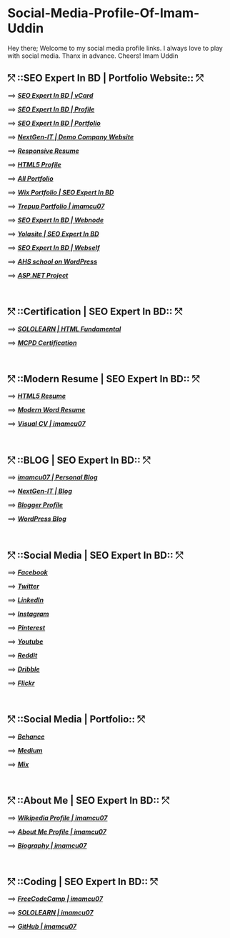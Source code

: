 # Social-Media-Profile-Of-Imam-Uddin
Hey there; Welcome to my social media profile links. I always love to play with social media. Thanx in advance. Cheers! Imam Uddin
<h2> &#10545; ::SEO Expert In BD | Portfolio Website:: &#10545; </h2>

<p> &#10233; <a href="http://imamcu07.1apps.com"  target="_blank"  title="Click to See vCard Of imamcu07; SEO Expert In BD." ><b><i> SEO Expert In BD | vCard </i></b></a> </p> 
<p> &#10233; <a href="http://seoexpertinbd.1apps.com"  target="_blank"  title="Click to See SEO Expert Profile Of imamcu07; SEO Expert In BD."><b><i> SEO Expert In BD | Profile </i></b></a></p>
<p> &#10233; <a href="http://imamcu07portfolio.1apps.com"  target="_blank" title="Click to See SEO Expert Profile Of imamcu07; SEO Expert In BD."> <b><i> SEO Expert In BD | Portfolio </i></b></a></p>
<p> &#10233; <a href="http://nextgenitbd.1apps.com" target="_blank" title="Click to See NextGen-IT Of imamcu07; SEO Expert In BD."> <b><i> NextGen-IT | Demo Company Website </i></b></a>	</p>
<p> &#10233; <a href="http://rahela.1apps.com" target="_blank" title="Click to See Responsive Resume Of imamcu07; SEO Expert In BD."><b><i> Responsive Resume </i></b></a></p>
<p> &#10233; <a href="http://imamcu07seoexpert.1apps.com/" target="_blank" title="Click to See HTML5 Profile Of imamcu07; SEO Expert In BD."><b><i> HTML5 Profile </i></b></a></p>
<p> &#10233; <a href="http://bit.ly/seo-expert-portfolio" target="_blank" title="Click to See All Portfolio Of imamcu07; SEO Expert In BD." ><b><i> All Portfolio </i></b></a></p>
<p> &#10233; <a href="https://imamcu07.wixsite.com/portfolio"  target="_blank" title="Click to See Wix Portfolio Of imamcu07; SEO Expert In BD."><b><i> Wix Portfolio | SEO Expert In BD </i></b></a></p>
<p> &#10233; <a href="https://www.trepup.com/imamuddin" target="_blank" title="Click to See Trepup Portfolio Of imamcu07; SEO Expert In BD."><b><i> Trepup Portfolio | imamcu07 </i></b></a></p>
<p> &#10233; <a href="https://seo-expert-in-bd.webnode.com/" target="_blank" title="Click to See Webnode Portfolio Of imamcu07; SEO Expert In BD."><b><i> SEO Expert In BD | Webnode</i></b></a></p>
<p> &#10233; <a href="https://imamcu07.yolasite.com/" target="_blank" title="Click to See Yolasite Of imamcu07; SEO Expert In BD."><b><i> Yolasite | SEO Expert In BD</i></b></a></p>
<p> &#10233; <a href="https://seo-expert-in-bd-19.webself.net/" target="_blank" title="Click to See Webself Of imamcu07; SEO Expert In BD."><b><i> SEO Expert In BD | Webself</i></b></a></p>
<p> &#10233; <a href="https://ahs2017.000webhostapp.com" target="_blank" title="Click to See WordPress Website Of imamcu07; SEO Expert In BD."><b><i> AHS school on WordPress</i></b></a></p>
<p> &#10233; <a href="http://www.imamonline2017.somee.com/" target="_blank" title="Click to See ASP.NET Website Of imamcu07; SEO Expert In BD."><b><i> ASP.NET Project</i></b></a></p>
<br>

<h2> &#10545; ::Certification | SEO Expert In BD:: &#10545; </h2>
<p> &#10233; <a href="http://bit.ly/html-cert" target="_blank" title="Click to See SOLOLEARN Certification Of imamcu07; SEO Expert In BD."><b><i> SOLOLEARN | HTML Fundamental </i></b></a></p>
<p> &#10233; <a href="http://bit.ly/mcpd-cert-imam-uddin" target="_blank" title="Click to See MCPD Certification Of imamcu07; SEO Expert In BD."><b><i> MCPD Certification </i></b></a></p>
<br>

<h2> &#10545; ::Modern Resume | SEO Expert In BD:: &#10545; </h2>
<p> &#10233; <a href="https://imamcu07.000webhostapp.com/" target="_blank" title="Click to See HTML5 Resume Of imamcu07; SEO Expert In BD."><b><i> HTML5 Resume </i></b></a></p>
<p> &#10233; <a href="http://bit.ly/seo-expert-in-bd-resume" target="_blank" title="Click to See Modern Word Resume Of imamcu07; SEO Expert In BD."><b><i> Modern Word Resume </i></b></a></p>
<p> &#10233; <a href="https://www.visualcv.com/imamcu07" target="_blank" title="Click to See Modern Word Resume Of imamcu07; SEO Expert In BD."><b><i> Visual CV | imamcu07 </i></b></a></p>
<br>

<h2> &#10545; ::BLOG | SEO Expert In BD:: &#10545; </h2>
<p> &#10233; <a href="https://imamcu07.blogspot.com/" target="_blank" title="Click to See Personal Blog Of imamcu07; SEO Expert In BD."><b><i> imamcu07 | Personal Blog</i></b></a></p>
<p> &#10233; <a href="https://nextgen-it-bd.blogspot.com" target="_blank" title="Click to See NextGen-IT Blog Of imamcu07; SEO Expert In BD."><b><i> NextGen-IT | Blog</i></b></a></p>
<p> &#10233; <a href="https://seo-expert-in-bd.blogspot.com/" target="_blank" title="Click to See Blogger Profile Of imamcu07; SEO Expert In BD."><b><i> Blogger Profile</i></b></a></p>
<p> &#10233; <a href="https://imamcu07.wordpress.com/" target="_blank" title="Click to See WordPress Profile Of imamcu07; SEO Expert In BD."><b><i> WordPress Blog</i></b></a></p>
<br>

<h2> &#10545; ::Social Media | SEO Expert In BD:: &#10545; </h2>
<p> &#10233; <a href="https://facebook.com/imamcu07" target="_blank" title="Click to See Facebook Profile Of imamcu07; SEO Expert In BD."><b><i> Facebook </i></b></a></p>
<p> &#10233; <a href="https://www.twitter.com/imamcu07" target="_blank" title="Click to See Twitter Profile Of imamcu07; SEO Expert In BD."><b><i> Twitter </i></b></a></p>
<p> &#10233; <a href="https://www.linkedin.com/in/imamcu07" target="_blank" title="Click to See LinkedIn Profile Of imamcu07; SEO Expert In BD."><b><i> LinkedIn </i></b></a></p>
<p> &#10233; <a href="https://instagram.com/m.imamcu07" target="_blank" title="Click to See Instagram Profile Of imamcu07; SEO Expert In BD."><b><i> Instagram</i></b></a></p>
<p> &#10233; <a href="https://pinterest.com/imamcu07/" target="_blank" title="Click to See Pinterest Profile Of imamcu07; SEO Expert In BD."><b><i> Pinterest</i></b></a></p>
<p> &#10233; <a href="https://www.youtube.com/user/imamcu70/" target="_blank" title="Click to See Youtube Profile Of imamcu07; SEO Expert In BD."><b><i> Youtube</i></b></a></p>
<p> &#10233; <a href="https://www.reddit.com/user/imamcu307/" target="_blank" title="Click to See Reddit Profile Of imamcu07; SEO Expert In BD."><b><i> Reddit</i></b></a></p>
<p> &#10233; <a href="https://dribbble.com/imamcu07/" target="_blank" title="Click to See Dribble Profile Of imamcu07; SEO Expert In BD."><b><i> Dribble</i></b></a></p>
<p> &#10233; <a href="https://www.flickr.com/people/imamcu307/" target="_blank" title="Click to See Flickr Profile Of imamcu07; SEO Expert In BD."><b><i> Flickr</i></b></a></p>
<br>


<h2> &#10545; ::Social Media | Portfolio:: &#10545; </h2>
<p> &#10233; <a href="https://www.behance.net/imamcu07/" target="_blank" title="Click to See Behance Profile Of imamcu07; SEO Expert In BD."><b><i> Behance</i></b></a></p>
<p> &#10233; <a href="https://medium.com/@imamcu07/" target="_blank" title="Click to See Medium Profile Of imamcu07; SEO Expert In BD."><b><i> Medium</i></b></a></p>
<p> &#10233; <a href="https://mix.com/imamcu07/" target="_blank" title="Click to See Mix Profile Of imamcu07; SEO Expert In BD."><b><i> Mix</i></b></a></p>
<br>

<h2> &#10545; ::About Me | SEO Expert In BD:: &#10545; </h2>
<p> &#10233; <a href="http://bit.ly/wiki-imamcu07" target="_blank" title="Click to See Wikipedia Profile Of imamcu07; SEO Expert In BD."><b><i> Wikipedia Profile | imamcu07</i></b></a></p>
<p> &#10233; <a href="https://about.me/imamcu07" target="_blank" title="Click to See About Me Profile Of imamcu07; SEO Expert In BD."><b><i> About Me Profile | imamcu07</i></b></a></p>
<p> &#10233; <a href="https://prabook.com/web/imam.uddin/3754140" target="_blank" title="Click to See Biography Profile Of imamcu07; SEO Expert In BD."><b><i> Biography | imamcu07</i></b></a></p>
<br>

<h2> &#10545; ::Coding | SEO Expert In BD:: &#10545; </h2>
<p> &#10233; <a href="https://www.freecodecamp.org/imamcu07" target="_blank" title="Click to See Free Code Camp Profile Of imamcu07; SEO Expert In BD."><b><i> FreeCodeCamp | imamcu07</i></b></a></p>
<p> &#10233; <a href="https://www.sololearn.com/Profile/13136177" target="_blank" title="Click to SOLOLEARN Profile Of imamcu07; SEO Expert In BD."><b><i> SOLOLEARN | imamcu07</i></b></a></p>
<p> &#10233; <a href="https://github.com/imamcu07" target="_blank" title="Click to See GitHub Profile Of imamcu07; SEO Expert In BD."><b><i> GitHub | imamcu07</i></b></a></p>
<br>
